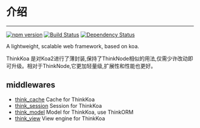 # 介绍
-----

[![npm version](https://badge.fury.io/js/thinkkoa.svg)](https://badge.fury.io/js/thinkkoa)
[![Build Status](https://travis-ci.org/richenlin/thinkkoa.svg?branch=master)](https://travis-ci.org/richenlin/thinkkoa)
[![Dependency Status](https://david-dm.org/richenlin/thinkkoa.svg)](https://david-dm.org/richenlin/thinkkoa)

A lightweight, scalable web framework, based on koa.

ThinkKoa 是对Koa2进行了薄封装,保持了ThinkNode相似的用法,仅需少许改动即可升级。相对于ThinkNode,它更加轻量级,扩展性和性能也更好。

## middlewares

* [think_cache](https://github.com/richenlin/think_cache) Cache for ThinkKoa
* [think_session](https://github.com/richenlin/think_session) Session for ThinkKoa
* [think_model](https://github.com/richenlin/think_model) Model for ThinkKoa, use ThinkORM
* [think_view](https://github.com/richenlin/think_view) View engine for ThinkKoa